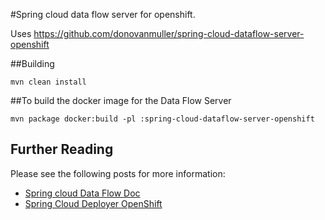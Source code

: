 #Spring cloud data flow server for openshift.

Uses https://github.com/donovanmuller/spring-cloud-dataflow-server-openshift



##Building

```mvn clean install```

##To build the docker image for the Data Flow Server

```mvn package docker:build -pl :spring-cloud-dataflow-server-openshift```



## Further Reading

Please see the following posts for more information:

* [Spring cloud Data Flow Doc](https://docs.spring.io/spring-cloud-dataflow/docs/current-SNAPSHOT/reference/htmlsingle/)
* [Spring Cloud Deployer OpenShift](http://blog.switchbit.io/spring-cloud-deployer-openshift)
